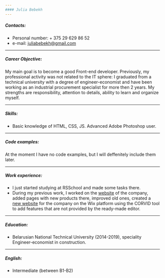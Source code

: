 ```yaml
---
#### Julia Bebekh
---
```


##### Contacts:
* Personal number: + 375 29 629 86 52
* e-mail: juliabebekh@gmail.com
---

##### Career Objective:
My main goal is to become a good Front-end developer. Previously, my professional activity was not related to the IT sphere: I graduated from a technical university with a degree of engineer-economist and have been working as an industrial procurement specialist for more then 2 years. My strengths are responsibility, attention to details, ability to learn and organize myself. 
___

##### Skills:
* Basic knowledge of HTML, CSS, JS. Advanced Adobe Photoshop user.
---

##### Code examples:
At the moment I have no code examples, but I will deffenitely include them later.
___

##### Work experience:
* I just started studying at RSSchool and made some tasks there.
* During my previous work, I worked on the [website](https://snabhg.net) of the company, added pages with new products there, improved old ones, created a [new website](https://www.drilling-snabhg.com) for the company on the Wix platform using the CORVID tool to add features that are not provided by the ready-made editor.
___
##### Education:
* Belarusian National Technical University (2014-2019), speciality Engineer-economist in construction.
___
##### English: 
* Intermediate (between B1-B2)
 